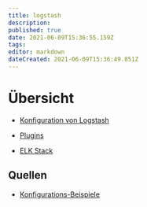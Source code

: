 ```yaml
---
title: logstash
description: 
published: true
date: 2021-06-09T15:36:55.159Z
tags: 
editor: markdown
dateCreated: 2021-06-09T15:36:49.851Z
---
```


# Übersicht

* [Konfiguration von Logstash](../elk-stack-logstash-konfiguration)

* [Plugins](../elk-stack-logstash-plugins)

* [ELK Stack](../elk-stack-logstash)

## Quellen

* [Konfigurations-Beispiele](https://www.elastic.co/guide/en/logstash/current/config-examples.html)